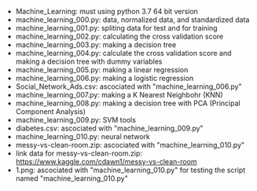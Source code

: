 - Machine_Learning: must using python 3.7 64 bit version
- machine_learning_000.py: data, normalized data, and standardized data
- machine_learning_001.py: spliting data for test and for training
- machine_learning_002.py: calculating the cross validation score
- machine_learning_003.py: making a decision tree
- machine_learning_004.py: calculate the cross validation score and making a decision tree with dummy variables
- machine_learning_005.py: making a linear regression
- machine_learning_006.py: making a logistic regression
- Social_Network_Ads.csv: ascociated with "machine_learning_006.py"
- machine_learning_007.py: making a K Nearest Neighbohr (KNN)
- machine_learning_008.py: making a decision tree with PCA (Principal Component Analysis)
- machine_learning_009.py: SVM tools
- diabetes.csv: ascociated with "machine_learning_009.py"
- machine_learning_010.py: neural network
- messy-vs-clean-room.zip: ascociated with "machine_learning_010.py"
- link data for messy-vs-clean-room.zip: https://www.kaggle.com/cdawn1/messy-vs-clean-room
- 1.png: ascociated with "machine_learning_010.py" for testing the script named "machine_learning_010.py"
